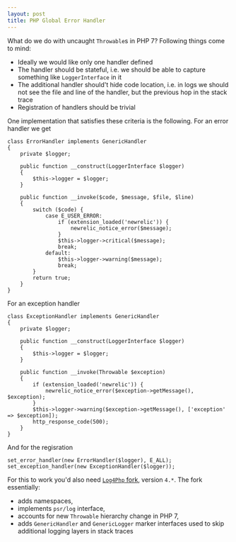 ```yaml
---
layout: post
title: PHP Global Error Handler
---
```


What do we do with uncaught `Throwable`s in PHP 7? Following things come to mind:

- Ideally we would like only one handler defined
- The handler should be stateful, i.e. we should be able to capture something like `LoggerInterface` in it
- The additional handler should't hide code location, i.e. in logs we should not see the file and line of the handler, but the previous hop in the stack trace
- Registration of handlers should be trivial

One implementation that satisfies these criteria is the following. For an error handler we get

```
class ErrorHandler implements GenericHandler
{
    private $logger;

    public function __construct(LoggerInterface $logger)
    {
        $this->logger = $logger;
    }

    public function __invoke($code, $message, $file, $line)
    {
        switch ($code) {
            case E_USER_ERROR:
                if (extension_loaded('newrelic')) {
                    newrelic_notice_error($message);
                }
                $this->logger->critical($message);
                break;
            default:
                $this->logger->warning($message);
                break;
        }
        return true;
    }
}
```

For an exception handler

```
class ExceptionHandler implements GenericHandler
{
    private $logger;

    public function __construct(LoggerInterface $logger)
    {
        $this->logger = $logger;
    }

    public function __invoke(Throwable $exception)
    {
        if (extension_loaded('newrelic')) {
            newrelic_notice_error($exception->getMessage(), $exception);
        }
        $this->logger->warning($exception->getMessage(), ['exception' => $exception]);
        http_response_code(500);
    }
}
```

And for the regisration

```
set_error_handler(new ErrorHandler($logger), E_ALL);
set_exception_handler(new ExceptionHandler($logger));
```

For this to work you'd also need [`Log4Php` fork](https://packagist.org/packages/vasily-kartashov/log4php), version `4.*`. The fork essentially:
- adds namespaces,
- implements `psr/log` interface,
- accounts for new `Throwable` hierarchy change in PHP 7,
- adds `GenericHandler` and `GenericLogger` marker interfaces used to skip additional logging layers in stack traces
